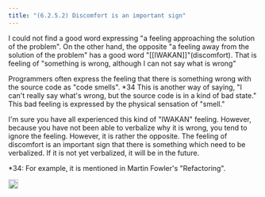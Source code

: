 ```yaml
---
title: "(6.2.5.2) Discomfort is an important sign"
---
```


I could not find a good word expressing "a feeling approaching the solution of the problem". On the other hand, the opposite "a feeling away from the solution of the problem" has a good word "[[IWAKAN]]"(discomfort).
That is feeling of "something is wrong, although ​I can not say what is wrong"

Programmers often express the feeling that there is something wrong with the source code as "code smells". *34
This is another way of saying, "I can't really say what's wrong, but the source code is in a kind of bad state."
This bad feeling is expressed by the physical sensation of "smell."

I'm sure you have all experienced this kind of "IWAKAN" feeling. However, because you have not been able to verbalize why it is wrong, you tend to ignore the feeling. However, it is rather the opposite. The feeling of discomfort is an important sign that there is something which need to be verbalized. If it is not yet verbalized, it will be in the future.

*34: For example, it is mentioned in Martin Fowler's "Refactoring".

<img src='https://scrapbox.io/api/pages/nishio/en/icon' alt='en.icon' height="19.5"/>
